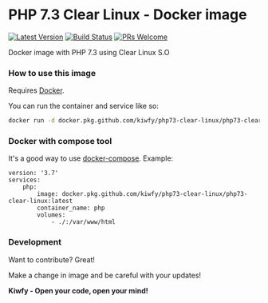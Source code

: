 # PHP 7.3 Clear Linux - Docker image

[![Latest Version](https://img.shields.io/github/v/release/kiwfy/php73-clear-linux.svg?style=flat-square)](https://github.com/kiwfy/php73-clear-linux/releases)
[![Build Status](https://img.shields.io/github/workflow/status/kiwfy/php73-clear-linux/CI?label=ci%20build&style=flat-square)](https://github.com/kiwfy/php73-clear-linux/actions?query=workflow%3ACI)
[![PRs Welcome](https://img.shields.io/badge/PRs-welcome-brightgreen.svg?style=flat-square)](http://makeapullrequest.com)

Docker image with PHP 7.3 using Clear Linux S.O

### How to use this image

Requires [Docker](https://www.docker.com/get-started).

You can run the container and service like so:

```sh
docker run -d docker.pkg.github.com/kiwfy/php73-clear-linux/php73-clear-linux:latest
```

### Docker with compose tool

It's a good way to use [docker-compose](https://docs.docker.com/compose/). Example:

```
version: '3.7'
services:
    php:
        image: docker.pkg.github.com/kiwfy/php73-clear-linux/php73-clear-linux:latest
        container_name: php
        volumes:
            - ./:/var/www/html
```

### Development

Want to contribute? Great!

Make a change in image and be careful with your updates!

**Kiwfy - Open your code, open your mind!**
